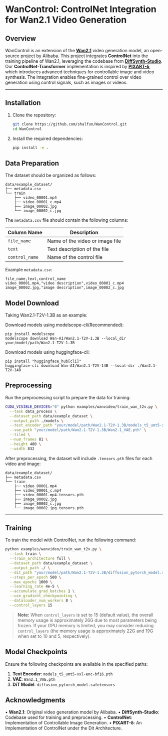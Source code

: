 # WanControl: ControlNet Integration for Wan2.1 Video Generation

## Overview

WanControl is an extension of the [**Wan2.1**](https://github.com/Wan-Video/Wan2.1) video generation model, an open-source project by Alibaba. This project integrates ​**ControlNet** into the training pipeline of Wan2.1, leveraging the codebase from ​[**DiffSynth-Studio**](https://github.com/modelscope/DiffSynth-Studio). Our ​**ControlNet-Transformer** implementation is inspired by ​[**PIXART-δ**](https://arxiv.org/pdf/2401.05252), which introduces advanced techniques for controllable image and video synthesis. The integration enables fine-grained control over video generation using control signals, such as images or videos.


---

## Installation

1. Clone the repository:
   ```bash
   git clone https://github.com/shalfun/WanControl.git
   cd WanControl
   ```

2. Install the required dependencies:
   ```bash
   pip install -e .
   ```

## Data Preparation

The dataset should be organized as follows:

```
data/example_dataset/
├── metadata.csv
└── train
    ├── video_00001.mp4
    ├── video_00001_c.mp4
    ├── image_00002.jpg
    └── image_00002_c.jpg
```


The `metadata.csv` file should contain the following columns:

| Column Name   | Description                     |
|---------------|---------------------------------|
| `file_name`   | Name of the video or image file |
| `text`        | Text description of the file    |
| `control_name`| Name of the control file        |

Example `metadata.csv`:

```
file_name,text,control_name
video_00001.mp4,"video description",video_00001_c.mp4
image_00002.jpg,"image description",image_00002_c.jpg
```



## Model Download
Taking Wan2.1-T2V-1.3B as an example:

Download models using modelscope-cli(Recommended):
```
pip install modelscope
modelscope download Wan-AI/Wan2.1-T2V-1.3B --local_dir your/model/path/Wan2.1-T2V-1.3B
```
Download models using huggingface-cli:
```
pip install "huggingface_hub[cli]"
huggingface-cli download Wan-AI/Wan2.1-T2V-14B --local-dir ./Wan2.1-T2V-14B
```



## Preprocessing

Run the preprocessing script to prepare the data for training:

```bash
CUDA_VISIBLE_DEVICES="0" python examples/wanvideo/train_wan_t2v.py \
  --task data_process \
  --dataset_path data/example_dataset \
  --output_path ./models \
  --text_encoder_path "your/model/path/Wan2.1-T2V-1.3B/models_t5_umt5-xxl-enc-bf16.pth" \
  --vae_path "your/model/path/Wan2.1-T2V-1.3B/Wan2.1_VAE.pth" \
  --tiled \
  --num_frames 81 \
  --height 480 \
  --width 832
```

After preprocessing, the dataset will include `.tensors.pth` files for each video and image:

```
data/example_dataset/
├── metadata.csv
└── train
    ├── video_00001.mp4
    ├── video_00001_c.mp4
    ├── video_00001.mp4.tensors.pth
    ├── image_00002.jpg
    ├── image_00002_c.jpg
    └── image_00002.jpg.tensors.pth
```

---

## Training

To train the model with ControlNet, run the following command:

```bash
python examples/wanvideo/train_wan_t2v.py \
  --task train \
  --train_architecture full \
  --dataset_path data/example_dataset \
  --output_path ./ \
  --dit_path "your/model/path/Wan2.1-T2V-1.3B/diffusion_pytorch_model.safetensors" \
  --steps_per_epoch 500 \
  --max_epochs 1000 \
  --learning_rate 4e-5 \
  --accumulate_grad_batches 1 \
  --use_gradient_checkpointing \
  --dataloader_num_workers 8 \
  --control_layers 15
```

> **Note:** When `control_layers` is set to 15 (default value), the overall memory usage is approximately 26G due to most parameters being frozen. If your GPU memory is limited, you may consider reducing `control_layers` (the memory usage is approximately 22G and 19G when set to 10 and 5, respectively).




## Model Checkpoints

Ensure the following checkpoints are available in the specified paths:

1. **Text Encoder**: `models_t5_umt5-xxl-enc-bf16.pth`
2. **VAE**: `Wan2.1_VAE.pth`
3. **DiT Model**: `diffusion_pytorch_model.safetensors`




## Acknowledgments

• **Wan2.1**: Original video generation model by Alibaba.
• **DiffSynth-Studio**: Codebase used for training and preprocessing.
• **ControlNet**: Implementation of Controllable Image Generation.
• **PIXART-δ**: An Implementation of ControlNet under the Dit Architecture.


